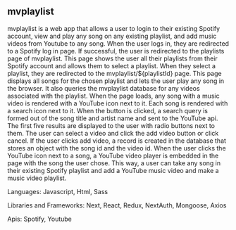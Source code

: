 ## mvplaylist
mvplaylist is a web app that allows a user to login to their existing Spotify account, view and play any song on any existing playlist, and add music videos from Youtube to any song. When the user logs in, they are redirected to a Spotify log in page. If successful, the user is redirected to the playlists page of mvplaylist. This page shows the user all their playlists from their Spotify account and allows them to select a playlist. When they select a playlist, they are redirected to the mvplaylist/${playlistId} page. This page displays all songs for the chosen playlist and lets the user play any song in the browser. It also queries the mvplaylist database for any videos associated with the playlist. When the page loads, any song with a music video is rendered with a YouTube icon next to it. Each song is rendered with a search icon next to it. When the button is clicked, a search query is formed out of the song title and artist name and sent to the YouTube api. The first five results are displayed to the user with radio buttons next to them. The user can select a video and click the add video button or click cancel. If the user clicks add video, a record is created in the database that stores an object with the song id and the video id. When the user clicks the YouTube icon next to a song, a YouTube video player is embedded in the page with the song the user chose. This way, a user can take any song in their existing Spotify playlist and add a YouTube music video and make a music video playlist.

Languages: Javascript, Html, Sass

Libraries and Frameworks: Next, React, Redux, NextAuth, Mongoose, Axios

Apis: Spotify, Youtube